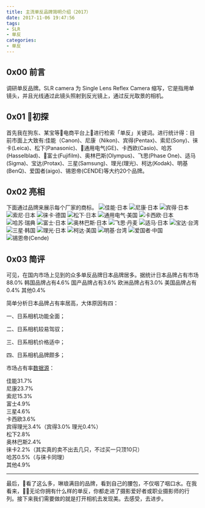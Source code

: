```yaml
---
title: 主流单反品牌简明介绍（2017）
date: 2017-11-06 19:47:56
tags:
- SLR
- 单反
categories:
- 单反
---
```


## 0x00 前言

调研单反品牌。SLR camera 为 Single Lens Reflex Camera 缩写，它是指用单镜头，并且光线通过此镜头照射到反光镜上，通过反光取景的相机。

## 0x01 初探

首先我在狗东、某宝等电商平台上进行检索「单反」关键词。进行统计得：目前市面上大致有:佳能（Canon)、尼康（Nikon)、宾得(Pentax)、索尼(Sony)、徕卡(Leica)、松下(Panasonic)、通用电气(GE)、卡西欧(Casio)、哈苏(Hasselblad)、富士(Fujifilm)、奥林巴斯(Olympus)、飞思(Phase One)、适马(Sigma)、宝达(Protax)、三星(Samsung)、理光(理光)、柯达(Kodak)、明基(BenQ)、爱国者(aigo)、锡恩帝(CENDE)等大约20个品牌。

## 0x02 亮相
下面通过品牌来展示每个厂家的商标。
![佳能·日本](canon.jpg)
![尼康·日本](Nikon.jpg)
![宾得·日本](宾得.jpg)
![索尼·日本](sony.jpg)
![徕卡·德国](徕卡.jpg)
![松下·日本](松下.jpg)
![通用电气·美国](通用电气.jpg)
![卡西欧·日本](casio.jpg)
![哈苏·瑞典](哈苏.jpg)
![富士·日本](富士.jpg)
![奥林巴斯·日本](奥林巴斯.jpg)
![飞思·丹麦](飞思.png)
![适马·日本](适马.jpg)
![宝达·台湾](宝达.png)
![三星·韩国](三星.jpg)
![理光·日本](理光.jpg)
![柯达·美国](柯达.jpg)
![明基·台湾](明基.png)
![爱国者·中国](aigo.png)
![锡恩帝(Cende)](cende.jpg)

## 0x03 简评 
可见，在国内市场上见到的众多单反品牌日本品牌居多。据统计日本品牌占有市场88.0%  韩国品牌占有4.6%  国产品牌占有3.6% 欧洲品牌占有3.0% 美国品牌占有0.4% 其他0.4%

简单分析日本品牌占有率居高，大体原因有四：

一、日系相机功能全面；

二、日系相机较易驾驭；

三、日系相机价格适中；

四、日系相机品牌颇多；

市场占有率[数据源](http://www.ccsph.com/detail_4139.html)：

佳能31.7%  
尼康23.7%  
索尼15.3%  
富士4.9%  
三星4.6%  
卡西欧3.6%  
宾得理光3.4%（宾得3.0% 理光0.4%）  
松下2.8%  
奥林巴斯2.4%  
徕卡2.2%（其实真的卖不出去几只，不过买一只顶10只）  
哈苏0.5%（与徕卡同理）  
其他4.9%  

---
最后，看了这么多，琳琅满目的品牌，看到自己的腰包，不仅咽了咽口水。在我看来，无论你拥有什么样的单反，你都走进了摄影爱好者或职业摄影师的行列。接下来我们需要做的就是打开相机去发现美。去感受，去进步。

